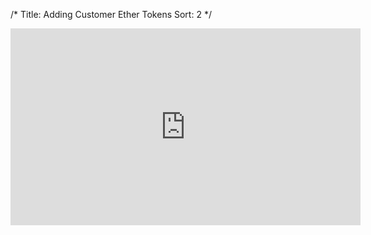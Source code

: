 /*
Title: Adding Customer Ether Tokens
Sort: 2
*/

<iframe width="560" height="315" src="https://www.youtube.com/embed/2zHcAdvnk98" frameborder="0" allowfullscreen></iframe>